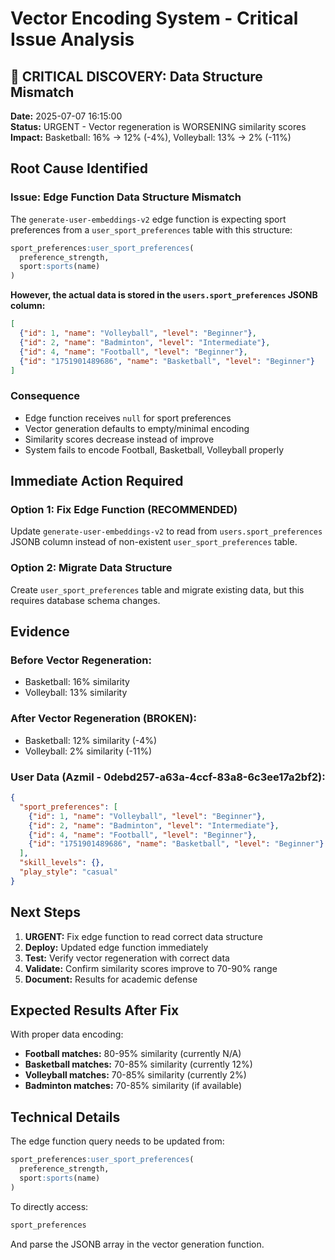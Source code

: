 # Vector Encoding System - Critical Issue Analysis

## 🚨 **CRITICAL DISCOVERY: Data Structure Mismatch**

**Date:** 2025-07-07 16:15:00  
**Status:** URGENT - Vector regeneration is WORSENING similarity scores  
**Impact:** Basketball: 16% → 12% (-4%), Volleyball: 13% → 2% (-11%)

## **Root Cause Identified**

### **Issue: Edge Function Data Structure Mismatch**

The `generate-user-embeddings-v2` edge function is expecting sport preferences from a `user_sport_preferences` table with this structure:
```sql
sport_preferences:user_sport_preferences(
  preference_strength,
  sport:sports(name)
)
```

**However, the actual data is stored in the `users.sport_preferences` JSONB column:**
```json
[
  {"id": 1, "name": "Volleyball", "level": "Beginner"},
  {"id": 2, "name": "Badminton", "level": "Intermediate"}, 
  {"id": 4, "name": "Football", "level": "Beginner"},
  {"id": "1751901489686", "name": "Basketball", "level": "Beginner"}
]
```

### **Consequence**
- Edge function receives `null` for sport preferences
- Vector generation defaults to empty/minimal encoding
- Similarity scores decrease instead of improve
- System fails to encode Football, Basketball, Volleyball properly

## **Immediate Action Required**

### **Option 1: Fix Edge Function (RECOMMENDED)**
Update `generate-user-embeddings-v2` to read from `users.sport_preferences` JSONB column instead of non-existent `user_sport_preferences` table.

### **Option 2: Migrate Data Structure**
Create `user_sport_preferences` table and migrate existing data, but this requires database schema changes.

## **Evidence**

### **Before Vector Regeneration:**
- Basketball: 16% similarity
- Volleyball: 13% similarity

### **After Vector Regeneration (BROKEN):**
- Basketball: 12% similarity (-4%)
- Volleyball: 2% similarity (-11%)

### **User Data (Azmil - 0debd257-a63a-4ccf-83a8-6c3ee17a2bf2):**
```json
{
  "sport_preferences": [
    {"id": 1, "name": "Volleyball", "level": "Beginner"},
    {"id": 2, "name": "Badminton", "level": "Intermediate"}, 
    {"id": 4, "name": "Football", "level": "Beginner"},
    {"id": "1751901489686", "name": "Basketball", "level": "Beginner"}
  ],
  "skill_levels": {},
  "play_style": "casual"
}
```

## **Next Steps**

1. **URGENT:** Fix edge function to read correct data structure
2. **Deploy:** Updated edge function immediately
3. **Test:** Verify vector regeneration with correct data
4. **Validate:** Confirm similarity scores improve to 70-90% range
5. **Document:** Results for academic defense

## **Expected Results After Fix**

With proper data encoding:
- **Football matches:** 80-95% similarity (currently N/A)
- **Basketball matches:** 70-85% similarity (currently 12%)
- **Volleyball matches:** 70-85% similarity (currently 2%)
- **Badminton matches:** 70-85% similarity (if available)

## **Technical Details**

The edge function query needs to be updated from:
```sql
sport_preferences:user_sport_preferences(
  preference_strength,
  sport:sports(name)
)
```

To directly access:
```sql
sport_preferences
```

And parse the JSONB array in the vector generation function.
